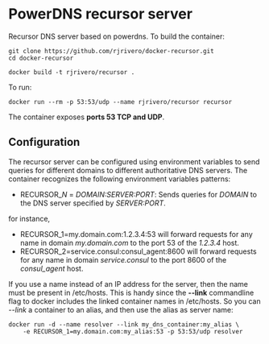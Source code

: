PowerDNS recursor server
========================

Recursor DNS server based on powerdns. To build the container:

```
git clone https://github.com/rjrivero/docker-recursor.git
cd docker-recursor

docker build -t rjrivero/recursor .
```

To run:

```
docker run --rm -p 53:53/udp --name rjrivero/recursor recursor
```

The container exposes **ports 53 TCP and UDP**.

Configuration
-------------

The recursor server can be configured using environment variables to send queries for different domains to different authoritative DNS servers. The container recognizes the following environment variables patterns:

  - RECURSOR_*N* = *DOMAIN:SERVER:PORT*: Sends queries for *DOMAIN* to the DNS server specified by *SERVER:PORT*.

for instance,

  - RECURSOR_1=my.domain.com:1.2.3.4:53 will forward requests for any name in domain *my.domain.com* to the port 53 of the *1.2.3.4* host.
  - RECURSOR_2=service.consul:consul_agent:8600 will forward requests for any name in domain *service.consul* to the port 8600 of the *consul_agent* host.

If you use a name instead of an IP address for the server, then the name must be present in /etc/hosts. This is handy since the **--link** commandline flag to docker includes the linked container names in /etc/hosts. So you can *--link* a container to an alias, and then use the alias as server name:

```
docker run -d --name resolver --link my_dns_container:my_alias \
    -e RECURSOR_1=my.domain.com:my_alias:53 -p 53:53/udp resolver
```


